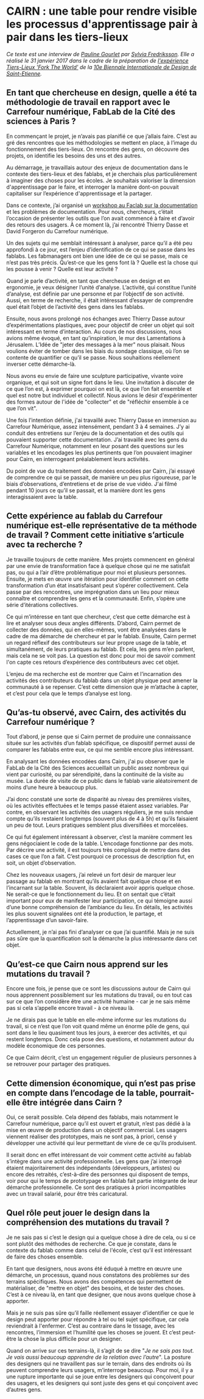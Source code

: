 # CAIRN : une table pour rendre visible les processus d'apprentissage pair à pair dans les tiers-lieux

_Ce texte est une interview de [Pauline Gourlet](https://les-savanturiers.cri-paris.org/pauline-gourlet) par [Sylvia Fredriksson](https://www.sylviafredriksson.net/about). Elle a réalisé le 31 janvier 2017 dans le cadre de la préparation de [l'expérience Tiers-Lieux 'Fork The World'](https://nicolasloubet.gitbooks.io/fork-the-world/content/chapter1.html) de la [10e Biennale Internationale de Design de Saint-Etienne](http://www.biennale-design.com/saint-etienne/2017/fr/home)._

## **En tant que chercheuse en design, quelle a été ta méthodologie de travail en rapport avec le Carrefour numérique, FabLab de la Cité des sciences à Paris ?**

En commençant le projet, je n’avais pas planifié ce que j’allais faire. C’est au gré des rencontres que les méthodologies se mettent en place, à l’image du fonctionnement des tiers-lieux. On rencontre des gens, on découvre des projets, on identifie les besoins des uns et des autres.

Au démarrage, je travaillais autour des enjeux de documentation dans le contexte des tiers-lieux et des fablabs, et je cherchais plus particulièrement à imaginer des choses pour les écoles. Je souhaitais valoriser la dimension d'apprentissage par le faire, et interroger la manière dont-on pouvait capitaliser sur l’expérience d'apprentissage et la partager. 

Dans ce contexte, j’ai organisé un [workshop au Faclab sur la documentation](https://hackpad.com/Workshop-Documentation-0XFXLswzMgG#) et les problèmes de documentation. Pour nous, chercheurs, c’était l’occasion de présenter les outils que l’on avait commencé à faire et d’avoir des retours des usagers. À ce moment là, j’ai rencontré Thierry Dasse et David Forgeron du Carrefour numérique.

Un des sujets qui me semblait intéressant à analyser, parce qu’il a été peu approfondi à ce jour, est l’enjeu d’identification de ce qui se passe dans les fablabs. Les fabmanagers ont bien une idée de ce qui se passe, mais ce n’est pas très précis. Qu’est-ce que les gens font là ? Quelle est la chose qui les pousse à venir ? Quelle est leur activité ?

Quand je parle d’activité, en tant que chercheuse en design et en ergonomie, je veux désigner l’unité d’analyse. L’activité, qui constitue l’unité d’analyse, est définie par une personne et par l’objectif de son activité. Aussi, en terme de recherche, il était intéressant d’essayer de comprendre quel était l’objet de l’activité des gens dans les fablabs.

Ensuite, nous avons prolongé nos échanges avec Thierry Dasse autour d’expérimentations plastiques, avec pour objectif de créer un objet qui soit intéressant en terme d’interaction. Au cours de nos discussions, nous avions même évoqué, en tant qu’inspiration, le mur des Lamentations à Jérusalem. L’Idée de "jeter des messages à la mer" nous plaisait. Nous voulions éviter de tomber dans les biais du sondage classique, où l’on se contente de quantifier ce qu’il se passe. Nous souhaitions réellement inverser cette démarche-là.

Nous avons eu envie de faire une sculpture participative, vivante voire organique, et qui soit un signe fort dans le lieu. Une invitation à discuter de ce que l’on est, à exprimer pourquoi on est là, ce que l’on fait ensemble et quel est notre but individuel et collectif. Nous avions le désir d'expérimenter des formes autour de l'idée de "collecter" et de "réfléchir ensemble à ce que l’on vit".

Une fois l’intention définie, j'ai travaillé avec Thierry Dasse en immersion au Carrefour Numérique, assez intensément, pendant 3 à 4 semaines. J’y ai conduit des entretiens sur l’enjeu de la documentation et des outils qui pouvaient supporter cette documentation. J’ai travaillé avec les gens du Carrefour Numérique, notamment en leur posant des questions sur les variables et les encodages les plus pertinents que l’on pouvaient imaginer pour Cairn, en interrogeant préalablement leurs activités.

Du point de vue du traitement des données encodées par Cairn, j’ai essayé de comprendre ce qui se passait, de manière un peu plus rigoureuse, par le biais d’observations, d’entretiens et de prise de vue vidéo. J'ai filmé pendant 10 jours ce qu’il se passait, et la manière dont les gens interagissaient avec la table.

## **Cette expérience au fablab du Carrefour numérique est-elle représentative de ta méthode de travail ? Comment cette initiative s’articule avec ta recherche ?**

Je travaille toujours de cette manière. Mes projets commencent en général par une envie de transformation face à quelque chose qui ne me satisfait pas, ou qui a l’air d’être problématique pour moi et plusieurs personnes. Ensuite, je mets en œuvre une itération pour identifier comment on cette transformation d’un état insatisfaisant peut s’opérer collectivement. Cela passe par des rencontres, une imprégnation dans un lieu pour mieux connaître et comprendre les gens et la communauté. Enfin, s’opère une série d’itérations collectives.

Ce qui m’intéresse en tant que chercheur, c’est que cette démarche est à lire et analyser sous deux angles différents. D’abord, Cairn permet de collecter des données, qui en elles-mêmes, vont être analysées dans le cadre de ma démarche de chercheur et par le fablab. Ensuite, Cairn permet un regard réflexif des contributeurs sur leur propre usage de la table, et simultanément, de leurs pratiques au fablab. Et cela, les gens m’en parlent, mais cela ne se voit pas. La question est donc pour moi de savoir comment l'on capte ces retours d’expérience des contributeurs avec cet objet.

L’enjeu de ma recherche est de montrer que Cairn et l’incarnation des activités des contributeurs du fablab dans un objet physique peut amener la communauté à se repenser. C’est cette dimension que je m’attache à capter, et c’est pour cela que le temps d’analyse est long.

## **Qu’as-tu observé, avec Cairn, des activités du Carrefour numérique ?**

Tout d’abord, je pense que si Cairn permet de produire une connaissance située sur les activités d’un fablab spécifique, ce dispositif permet aussi de comparer les fablabs entre eux, ce qui me semble encore plus intéressant.

En analysant les données encodées dans Cairn, j'ai pu observer que le FabLab de la Cité des Sciences accueillait un public assez nombreux qui vient par curiosité, ou par sérendipité, dans la continuité de la visite au musée. La durée de visite de ce public dans le fablab varie aléatoirement de moins d’une heure à beaucoup plus.

J’ai donc constaté une sorte de disparité au niveau des premières visites, où les activités effectuées et le temps passé étaient assez variables. Par contre, en observant les activités des usagers réguliers, je me suis rendue compte qu’ils restaient longtemps (souvent plus de 4 à 5h) et qu’ils faisaient un peu de tout. Leurs pratiques semblent plus diversifiées et morcelées.

Ce qui fut également intéressant à observer, c’est la manière comment les gens négociaient le code de la table. L’encodage fonctionne par des mots. Par décrire une activité, il est toujours très compliqué de mettre dans des cases ce que l’on a fait. C’est pourquoi ce processus de description fut, en soit, un objet d’observation.

Chez les nouveaux usagers, j’ai relevé un fort désir de marquer leur passage au fablab en montrant qu’ils avaient fait quelque chose et en l’incarnant sur la table. Souvent, ils déclaraient avoir appris quelque chose. Ne serait-ce que le fonctionnement du lieu. Et on sentait que c’était important pour eux de manifester leur participation, ce qui témoigne aussi d’une bonne compréhension de l’ambiance du lieu. En détails, les activités les plus souvent signalées ont été la production, le partage, et l’apprentissage d’un savoir-faire.

Actuellement, je n’ai pas fini d’analyser ce que j’ai quantifié. Mais je ne suis pas sûre que la quantification soit la démarche la plus intéressante dans cet objet.

## **Qu’est-ce que Cairn nous apprend sur les mutations du travail ?**

Encore une fois, je pense que ce sont les discussions autour de Cairn qui nous apprennent possiblement sur les mutations du travail, ou en tout cas sur ce que l’on considère être une activité humaine - car je ne sais même pas si cela s’appelle encore travail - à ce niveau là.

Je ne dirais pas que le table en elle-même informe sur les mutations du travail, si ce n’est que l’on voit quand même un énorme pôle de gens, qui sont dans le lieu quasiment tous les jours, à exercer des activités, et qui restent longtemps. Donc cela pose des questions, et notamment autour du modèle économique de ces personnes.

Ce que Cairn décrit, c’est un engagement régulier de plusieurs personnes à se retrouver pour partager des pratiques.

## **Cette dimension économique, qui n’est pas prise en compte dans l’encodage de la table, pourrait-elle être intégrée dans Cairn ?**

Oui, ce serait possible. Cela dépend des fablabs, mais notamment le Carrefour numérique, parce qu’il est ouvert et gratuit, n’est pas dédié à la mise en œuvre de production dans un objectif commercial. Les usagers viennent réaliser des prototypes, mais ne sont pas, à priori, censé y développer une activité qui leur permettant de vivre de ce qu’ils produisent.

Il serait donc en effet intéressant de voir comment cette activité au fablab s’intègre dans une activité professionnelle. Les gens que j’ai interrogé étaient majoritairement des indépendants (développeurs, artistes) ou encore des retraités, c’est-à-dire des personnes qui disposent de temps, voir pour qui le temps de prototypage en fablab fait partie intégrante de leur démarche professionnelle. Ce sont des pratiques à priori incompatibles avec un travail salarié, pour être très caricatural.

## **Quel rôle peut jouer le design dans la compréhension des mutations du travail ?**

Je ne sais pas si c’est le design qui a quelque chose à dire de cela, ou si ce sont plutôt des méthodes de recherche. Ce que je constate, dans le contexte du fablab comme dans celui de l'école, c’est qu’il est intéressant de faire des choses ensemble.

En tant que designers, nous avons été éduqué à mettre en œuvre une démarche, un processus, quand nous constatons des problèmes sur des terrains spécifiques. Nous avons des compétences qui permettent de matérialiser, de "mettre en objet" des besoins, et de tester des choses. C’est à ce niveau là, en tant que designer, que nous avons quelque chose à apporter.

Mais je ne suis pas sûre qu’il faille réellement essayer d’identifier ce que le design peut apporter pour répondre à tel ou tel sujet spécifique, car cela reviendrait à l'enfermer. C’est au contraire dans le tissage, avec les rencontres, l’immersion et l’humilité que les choses se jouent. Et c’est peut-être la chose la plus difficile pour un designer.

Quand on arrive sur ces terrains-là, il s’agit de se dire "_Je ne sais pas tout. Je vais aussi beaucoup apprendre de la relation avec l’autre_". La posture des designers qui ne travaillent pas sur le terrain, dans des endroits où ils peuvent comprendre leurs usagers, m’interroge beaucoup. Pour moi, il y a une rupture importante qui se joue entre les designers qui conçoivent pour des usagers, et les designers qui sont juste des gens et qui conçoivent avec d’autres gens.

